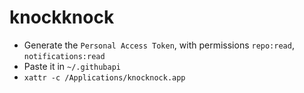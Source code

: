 # knockknock

- Generate the `Personal Access Token`, with permissions `repo:read`, `notifications:read`
- Paste it in `~/.githubapi`
- `xattr -c /Applications/knocknock.app`

